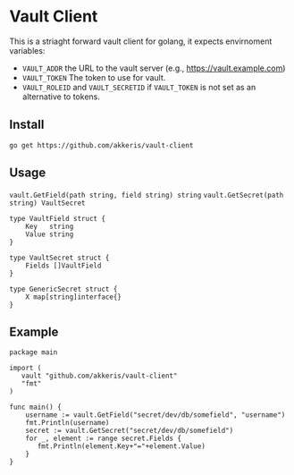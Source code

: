 # Vault Client

This is a striaght forward vault client for golang, it expects envirnoment variables:

* `VAULT_ADDR` the URL to the vault server (e.g., https://vault.example.com)
* `VAULT_TOKEN` The token to use for vault.
* `VAULT_ROLEID` and `VAULT_SECRETID` if `VAULT_TOKEN` is not set as an alternative to tokens.

## Install

`go get https://github.com/akkeris/vault-client`

## Usage

`vault.GetField(path string, field string) string`
`vault.GetSecret(path string) VaultSecret`

```
type VaultField struct {
	Key   string
	Value string
}

type VaultSecret struct {
	Fields []VaultField
}

type GenericSecret struct {
	X map[string]interface{}
}
```

## Example

```
package main

import (
   vault "github.com/akkeris/vault-client"
   "fmt"
)
  
func main() {
    username := vault.GetField("secret/dev/db/somefield", "username")
    fmt.Println(username)
    secret := vault.GetSecret("secret/dev/db/somefield")
    for _, element := range secret.Fields {
       fmt.Println(element.Key+"="+element.Value)
    }
}
```